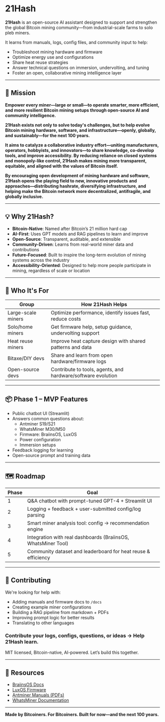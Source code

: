 # 21Hash

**21Hash** is an open-source AI assistant designed to support and strengthen the global Bitcoin mining community—from industrial-scale farms to solo pleb miners.

It learns from manuals, logs, config files, and community input to help:
- Troubleshoot mining hardware and firmware
- Optimize energy use and configurations
- Share heat reuse strategies
- Answer technical questions on immersion, undervolting, and tuning
- Foster an open, collaborative mining intelligence layer

---

## 🚀 Mission
**Empower every miner—large or small—to operate smarter, more efficient, and more resilient Bitcoin mining setups through open-source AI and community intelligence.** 

**21Hash exists not only to solve today's challenges, but to help evolve Bitcoin mining hardware, software, and infrastructure—openly, globally, and sustainably—for the next 100 years.**

**It aims to catalyze a collaborative industry effort—uniting manufacturers, operators, hobbyists, and innovators—to share knowledge, co-develop tools, and improve accessibility. By reducing reliance on closed systems and monopoly-like control, 21Hash makes mining more transparent, equitable, and aligned with the values of Bitcoin itself.**

**By encouraging open development of mining hardware and software, 21Hash opens the playing field to new, innovative products and approaches—distributing hashrate, diversifying infrastructure, and helping make the Bitcoin network more decentralized, antifragile, and globally inclusive.**

---

## 💡 Why 21Hash?
- **Bitcoin-Native**: Named after Bitcoin’s 21 million hard cap
- **AI-First**: Uses GPT models and RAG pipelines to learn and improve
- **Open-Source**: Transparent, auditable, and extensible
- **Community-Driven**: Learns from real-world miner data and contributions
- **Future-Focused**: Built to inspire the long-term evolution of mining systems across the industry
- **Accessibility-Oriented**: Designed to help more people participate in mining, regardless of scale or location

---

## 🔧 Who It's For
| Group | How 21Hash Helps |
|-------|------------------|
| Large-scale miners | Optimize performance, identify issues fast, reduce costs |
| Solo/home miners | Get firmware help, setup guidance, undervolting support |
| Heat reuse miners | Improve heat capture design with shared patterns and data |
| Bitaxe/DIY devs | Share and learn from open hardware/firmware logs |
| Open-source devs | Contribute to tools, agents, and hardware/software evolution |

---

## 📦 Phase 1 – MVP Features
- Public chatbot UI (Streamlit)
- Answers common questions about:
  - Antminer S19/S21
  - WhatsMiner M30/M50
  - Firmware: BraiinsOS, LuxOS
  - Power configuration
  - Immersion setups
- Feedback logging for learning
- Open-source prompt and training data

---

## 🗺 Roadmap
| Phase | Goal |
|-------|------|
| 1 | Q&A chatbot with prompt-tuned GPT-4 + Streamlit UI |
| 2 | Logging + feedback + user-submitted config/log parsing |
| 3 | Smart miner analysis tool: config → recommendation engine |
| 4 | Integration with real dashboards (BraiinsOS, WhatsMiner Tool) |
| 5 | Community dataset and leaderboard for heat reuse & efficiency |

---

## 🤝 Contributing
We're looking for help with:
- Adding manuals and firmware docs to `/docs`
- Creating example miner configurations
- Building a RAG pipeline from markdown + PDFs
- Improving prompt logic for better results
- Translating to other languages

### Contribute your logs, configs, questions, or ideas → Help 21Hash learn.

MIT licensed, Bitcoin-native, AI-powered. 
Let’s build this together.

---

## 🔗 Resources
- [BraiinsOS Docs](https://docs.braiins.com/)
- [LuxOS Firmware](https://luxor.tech/firmware)
- [Antminer Manuals (PDFs)](https://shop.bitmain.com/support)
- [WhatsMiner Documentation](https://whatsminer.info/)

---

**Made by Bitcoiners. For Bitcoiners. Built for now—and the next 100 years.**
